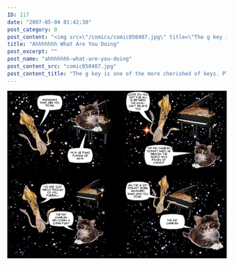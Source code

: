 ```yaml
---
ID: 117
date: "2007-05-04 01:42:30"
post_category: 0
post_content: "<img src=\"/comics/comic050407.jpg\" title=\"The g key is one of the more cherished of keys. Playing a supple and elegant role in many scales, musicians tend to exalt the power of the g to invoke emotion, as compared to, say, the disdained C, or the much ballyhooed D#. This makes the key's loss all the more poignant.\" />"
title: "Ahhhhhhh What Are You Doing"
post_excerpt: ""
post_name: "ahhhhhhh-what-are-you-doing"
post_content_src: "comic050407.jpg"
post_content_title: "The g key is one of the more cherished of keys. Playing a supple and elegant role in many scales, musicians tend to exalt the power of the g to invoke emotion, as compared to, say, the disdained C, or the much ballyhooed D#. This makes the key's loss all the more poignant."
---
```



[![The g key is one of the more cherished of keys. Playing a supple and elegant role in many scales, musicians tend to exalt the power of the g to invoke emotion, as compared to, say, the disdained C, or the much ballyhooed D#. This makes the key's loss all the more poignant.](/comics-hi-res/comic050407.jpg)](/comics-hi-res/comic050407.jpg "The g key is one of the more cherished of keys. Playing a supple and elegant role in many scales, musicians tend to exalt the power of the g to invoke emotion, as compared to, say, the disdained C, or the much ballyhooed D#. This makes the key's loss all the more poignant.")
